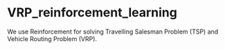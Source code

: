 # VRP_reinforcement_learning
We use Reinforcement for solving Travelling Salesman Problem (TSP) and Vehicle Routing Problem (VRP).
